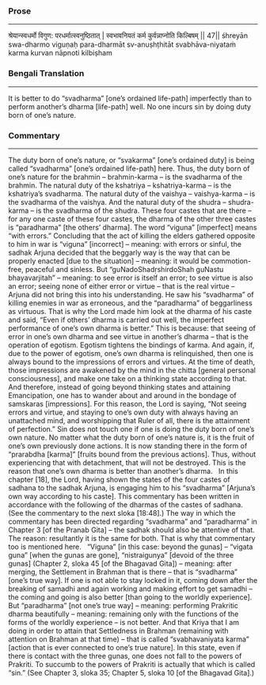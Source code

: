 ### Prose 
 --- 
श्रेयान्स्वधर्मो विगुण: परधर्मात्स्वनुष्ठितात् |
स्वभावनियतं कर्म कुर्वन्नाप्नोति किल्बिषम् || 47||
śhreyān swa-dharmo viguṇaḥ para-dharmāt sv-anuṣhṭhitāt
svabhāva-niyataṁ karma kurvan nāpnoti kilbiṣham

### Bengali Translation 
 --- 
It is better to do “svadharma” [one’s ordained life-path] imperfectly than to perform another’s dharma [life-path] well. No one incurs sin by doing duty born of one’s nature. 

### Commentary 
 --- 
The duty born of one’s nature, or “svakarma” [one’s ordained duty] is being called “svadharma” [one’s ordained life-path] here. Thus, the duty born of one’s nature for the brahmin – brahmin-karma – is the svadharma of the brahmin. The natural duty of the kshatriya – kshatriya-karma – is the kshatriya’s svadharma. The natural duty of the vaishya – vaishya-karma – is the svadharma of the vaishya. And the natural duty of the shudra – shudra-karma – is the svadharma of the shudra. These four castes that are there – for any one caste of these four castes, the dharma of the other three castes is “paradharma” [the others’ dharma]. The word “viguna” [imperfect] means “with errors.” Concluding that the act of killing the elders gathered opposite to him in war is “viguna” [incorrect] – meaning: with errors or sinful, the sadhak Arjuna decided that the beggarly way is the way that can be properly enacted [due to the situation] – meaning: it would be commotion-free, peaceful and sinless. But “guNadoShadṛshirdoShah guNastu bhayavarjitah” – meaning: to see error is itself an error; to see virtue is also an error; seeing none of either error or virtue – that is the real virtue – Arjuna did not bring this into his understanding. He saw his “svadharma” of killing enemies in war as erroneous, and the “paradharma” of beggarliness as virtuous. That is why the Lord made him look at the dharma of his caste and said, “Even if others’ dharma is carried out well, the imperfect performance of one’s own dharma is better.” This is because: that seeing of error in one’s own dharma and see virtue in another’s dharma – that is the operation of egotism. Egotism tightens the bindings of karma. And again, if, due to the power of egotism, one’s own dharma is relinquished, then one is always bound to the impressions of errors and virtues. At the time of death, those impressions are awakened by the mind in the chitta [general personal consciousness], and make one take on a thinking state according to that. And therefore, instead of going beyond thinking states and attaining Emancipation, one has to wander about and around in the bondage of samskaras [impressions]. For this reason, the Lord is saying, “Not seeing errors and virtue, and staying to one’s own duty with always having an unattached mind, and worshipping that Ruler of all, there is the attainment of perfection.” Sin does not touch one if one is doing the duty born of one’s own nature. No matter what the duty born of one’s nature is, it is the fruit of one’s own previously done actions. It is now standing there in the form of “prarabdha [karma]” [fruits bound from the previous actions]. Thus, without experiencing that with detachment, that will not be destroyed. This is the reason that one’s own dharma is better than another’s dharma.
 
In this chapter [18], the Lord, having shown the states of the four castes of sadhana to the sadhak Arjuna, is engaging him to his “svadharma” [Arjuna’s own way according to his caste]. This commentary has been written in accordance with the following of the dharmas of the castes of sadhana. (See the commentary to the next sloka [18:48].) The way in which the commentary has been directed regarding “svadharma” and “paradharma” in Chapter 3 [of the Pranab Gita] – the sadhak should also be attentive of that. The reason: resultantly it is the same for both. That is why that commentary too is mentioned here.
 
“Viguna” [in this case: beyond the gunas] – “vigata guna” [when the gunas are gone], “nistraigunya” [devoid of the three gunas] (Chapter 2, sloka 45 [of the Bhagavad Gita]) – meaning: after merging, the Settlement in Brahman that is there – that is “svadharma” [one’s true way]. If one is not able to stay locked in it, coming down after the breaking of samadhi and again working and making effort to get samadhi – the coming and going is also better [than going to the worldly experience]. But “paradharma” [not one’s true way] – meaning: performing Prakritic dharma beautifully – meaning: remaining only with the functions of the forms of the worldly experience – is not better. And that Kriya that I am doing in order to attain that Settledness in Brahman (remaining with attention on Brahman at that time) – that is called “svabhavaniyata karma” [action that is ever connected to one’s true nature]. In this state, even if there is contact with the three gunas, one does not fall to the powers of Prakriti. To succumb to the powers of Prakriti is actually that which is called “sin.” (See Chapter 3, sloka 35; Chapter 5, sloka 10 [of the Bhagavad Gita].)